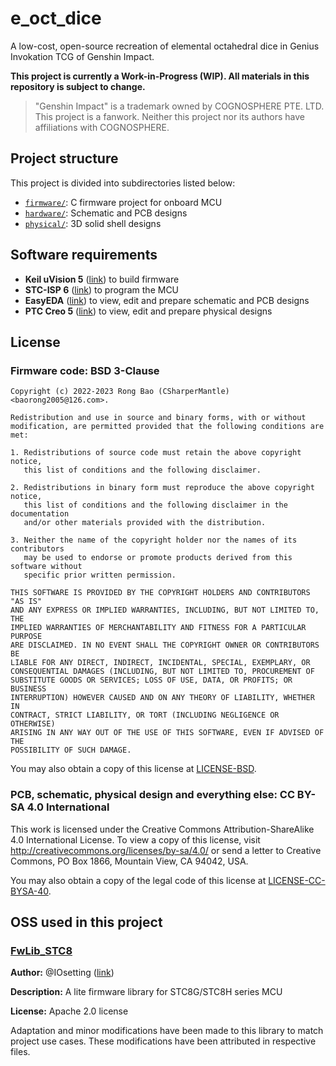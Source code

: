 # e_oct_dice

A low-cost, open-source recreation of elemental octahedral dice in Genius Invokation TCG of Genshin Impact.

**This project is currently a Work-in-Progress (WIP). All materials in this repository is subject to change.**

> "Genshin Impact" is a trademark owned by COGNOSPHERE PTE. LTD. This project is a fanwork. Neither this project nor its authors have affiliations with COGNOSPHERE.

## Project structure

This project is divided into subdirectories listed below:

* [`firmware/`](firmware/): C firmware project for onboard MCU
* [`hardware/`](hardware/): Schematic and PCB designs
* [`physical/`](physical/): 3D solid shell designs

## Software requirements

* **Keil uVision 5** ([link](https://www.keil.com/product/)) to build firmware
* **STC-ISP 6** ([link](https://stcai.com/gjrj)) to program the MCU
* **EasyEDA** ([link](https://lceda.cn/)) to view, edit and prepare schematic and PCB designs
* **PTC Creo 5** ([link](https://www.ptc.com/en/products/creo)) to view, edit and prepare physical designs

## License

### Firmware code: BSD 3-Clause

```plain
Copyright (c) 2022-2023 Rong Bao (CSharperMantle) <baorong2005@126.com>.

Redistribution and use in source and binary forms, with or without
modification, are permitted provided that the following conditions are met:

1. Redistributions of source code must retain the above copyright notice,
   this list of conditions and the following disclaimer.

2. Redistributions in binary form must reproduce the above copyright notice,
   this list of conditions and the following disclaimer in the documentation
   and/or other materials provided with the distribution.

3. Neither the name of the copyright holder nor the names of its contributors
   may be used to endorse or promote products derived from this software without
   specific prior written permission.

THIS SOFTWARE IS PROVIDED BY THE COPYRIGHT HOLDERS AND CONTRIBUTORS "AS IS"
AND ANY EXPRESS OR IMPLIED WARRANTIES, INCLUDING, BUT NOT LIMITED TO, THE
IMPLIED WARRANTIES OF MERCHANTABILITY AND FITNESS FOR A PARTICULAR PURPOSE
ARE DISCLAIMED. IN NO EVENT SHALL THE COPYRIGHT OWNER OR CONTRIBUTORS BE
LIABLE FOR ANY DIRECT, INDIRECT, INCIDENTAL, SPECIAL, EXEMPLARY, OR
CONSEQUENTIAL DAMAGES (INCLUDING, BUT NOT LIMITED TO, PROCUREMENT OF
SUBSTITUTE GOODS OR SERVICES; LOSS OF USE, DATA, OR PROFITS; OR BUSINESS
INTERRUPTION) HOWEVER CAUSED AND ON ANY THEORY OF LIABILITY, WHETHER IN
CONTRACT, STRICT LIABILITY, OR TORT (INCLUDING NEGLIGENCE OR OTHERWISE)
ARISING IN ANY WAY OUT OF THE USE OF THIS SOFTWARE, EVEN IF ADVISED OF THE
POSSIBILITY OF SUCH DAMAGE.
```

You may also obtain a copy of this license at [LICENSE-BSD](LICENSE-BSD).

### PCB, schematic, physical design and everything else: CC BY-SA 4.0 International

This work is licensed under the Creative Commons Attribution-ShareAlike 4.0 International License. To view a copy of this license, visit http://creativecommons.org/licenses/by-sa/4.0/ or send a letter to Creative Commons, PO Box 1866, Mountain View, CA 94042, USA.

You may also obtain a copy of the legal code of this license at [LICENSE-CC-BYSA-40](LICENSE-CC-BYSA-40).

## OSS used in this project

### [FwLib_STC8](https://github.com/IOsetting/FwLib_STC8)

**Author:** @IOsetting ([link](https://github.com/IOsetting))

**Description:** A lite firmware library for STC8G/STC8H series MCU

**License:** Apache 2.0 license

Adaptation and minor modifications have been made to this library to match project use cases. These modifications have been attributed in respective files. 
